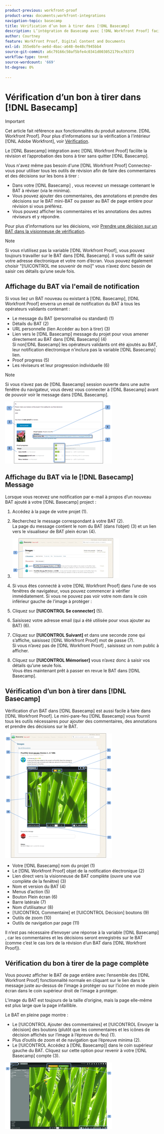 ```yaml
---
product-previous: workfront-proof
product-area: documents;workfront-integrations
navigation-topic: basecamp
title: Vérification d’un bon à tirer dans [!DNL Basecamp]
description: L’intégration de Basecamp avec [!DNL Workfront Proof] facilite la révision et l’approbation des bons à tirer sans quitter Basecamp.
author: Courtney
feature: Workfront Proof, Digital Content and Documents
exl-id: 355e6bfe-ae6d-4bac-a648-0e48cf945bb4
source-git-commit: a6c79166c50af5bfe4c0341d003052179ce78373
workflow-type: tm+mt
source-wordcount: '669'
ht-degree: 0%

---
```


# Vérification d’un bon à tirer dans [!DNL Basecamp]

>[!IMPORTANT]
>
>Cet article fait référence aux fonctionnalités du produit autonome. [!DNL Workfront Proof]. Pour plus d’informations sur la vérification à l’intérieur [!DNL Adobe Workfront], voir [Vérification](../../../review-and-approve-work/proofing/proofing.md).

Le [!DNL Basecamp] intégration avec [!DNL Workfront Proof] facilite la révision et l’approbation des bons à tirer sans quitter [!DNL Basecamp].

Vous n&#39;avez même pas besoin d&#39;une [!DNL Workfront Proof] Connectez-vous pour utiliser tous les outils de révision afin de faire des commentaires et des décisions sur les bons à tirer :

* Dans votre [!DNL Basecamp] , vous recevrez un message contenant le BAT à réviser (via le minima).
* Vous pouvez ajouter des commentaires, des annotations et prendre des décisions sur le BAT mini-BAT ou passer au BAT de page entière pour révision si vous préférez.
* Vous pouvez afficher les commentaires et les annotations des autres réviseurs et y répondre.

Pour plus d’informations sur les décisions, voir [Prendre une décision sur un BAT dans la visionneuse de vérification](../../../review-and-approve-work/proofing/reviewing-proofs-within-workfront/make-a-decision-on-a-proof/make-decisions-on-proof.md).

>[!NOTE]
>
> Si vous n’utilisez pas la variable [!DNL Workfront Proof], vous pouvez toujours travailler sur le BAT dans [!DNL Basecamp]. Il vous suffit de saisir votre adresse électronique et votre nom d’écran. Vous pouvez également choisir &quot;[!UICONTROL me souvenir de moi]&quot; vous n’avez donc besoin de saisir ces détails qu’une seule fois.

## Affichage du BAT via l&#39;email de notification

Si vous liez un BAT nouveau ou existant à [!DNL Basecamp], [!DNL Workfront Proof] enverra un email de notification du BAT à tous les opérateurs validants contenant :

* Le message du BAT (personnalisé ou standard) (1)
* Détails du BAT (2)
* URL personnelle (lien Accéder au bon à tirer) (3)
* Lien vers le [!DNL Basecamp] message du projet pour vous amener directement au BAT dans [!DNL Basecamp] (4)\
   Si non[!DNL Basecamp] les opérateurs validants ont été ajoutés au BAT, leur notification électronique n&#39;inclura pas la variable [!DNL Basecamp] lien.
* Proof progress (5)
* Les réviseurs et leur progression individuelle (6)

>[!NOTE]
>
> Si vous n’avez pas de [!DNL Basecamp] session ouverte dans une autre fenêtre du navigateur, vous devez vous connecter à [!DNL Basecamp] avant de pouvoir voir le message dans [!DNL Basecamp].

![Basecamp_ProofHQ_email_notification1__1_.png](assets/basecamp-proofhq-email-notification1--1--350x202.png)

## Affichage du BAT via le [!DNL Basecamp] Message

Lorsque vous recevez une notification par e-mail à propos d’un nouveau BAT ajouté à votre [!DNL Basecamp] project :

1. Accédez à la page de votre projet (1).
1. Recherchez le message correspondant à votre BAT (2).\
   La page du message contient le nom du BAT (dans l’objet) (3) et un lien vers le visualiseur de BAT plein écran (4).
1. ![Basecamp_messages_1.png](assets/basecamp-messages-1-350x129.png)

1. Si vous êtes connecté à votre [!DNL Workfront Proof] dans l’une de vos fenêtres de navigateur, vous pouvez commencer à vérifier immédiatement. Si vous ne pouvez pas voir votre nom dans le coin inférieur gauche de l’image à protéger :
1. Cliquez sur **[!UICONTROL Se connecter]** (5).
1. Saisissez votre adresse email (qui a été utilisée pour vous ajouter au BAT) (6).
1. Cliquez sur **[!UICONTROL Suivant]** et dans une seconde zone qui s’affiche, saisissez [!DNL Workfront Proof] mot de passe (7).\
   Si vous n’avez pas de [!DNL Workfront Proof] , saisissez un nom public à afficher.

1. Cliquez sur **[!UICONTROL Mémoriser]** vous n’avez donc à saisir vos détails qu’une seule fois.\
   Vous êtes maintenant prêt à passer en revue le BAT dans [!DNL Basecamp].

## Vérification d’un bon à tirer dans [!DNL Basecamp]

Vérification d’un BAT dans [!DNL Basecamp] est aussi facile à faire dans [!DNL Workfront Proof]. Le mini-pare-feu [!DNL Basecamp] vous fournit tous les outils nécessaires pour ajouter des commentaires, des annotations et prendre des décisions sur le BAT.

![Basecamp_message_window_with_miniproof.png](assets/basecamp-message-window-with-miniproof-350x406.png)

* Votre [!DNL Basecamp] nom du projet (1)
* Le [!DNL Workfront Proof] objet de la notification électronique (2)
* Lien direct vers la visionneuse de BAT complète (ouvre une vue complète de la fenêtre) (3)
* Nom et version du BAT (4)
* Menus d’action (5)
* Bouton Plein écran (6)
* Barre latérale (7)
* Nom d’utilisateur (8)
* [!UICONTROL Commentaire] et [!UICONTROL Décision] boutons (9)
* Outils de zoom (10)
* Outils de navigation par page (11)

Il n’est pas nécessaire d’envoyer une réponse à la variable [!DNL Basecamp] , car les commentaires et les décisions seront enregistrés sur le BAT (comme c’est le cas lors de la révision d’un BAT dans [!DNL Workfront Proof]).

## Vérification du bon à tirer de la page complète

Vous pouvez afficher le BAT de page entière avec l’ensemble des [!DNL Workfront Proof] fonctionnalité normale en cliquant sur le lien dans le message juste au-dessus de l’image à protéger ou sur l’icône en mode plein écran dans le coin supérieur droit de l’image à protéger.

L’image du BAT est toujours de la taille d’origine, mais la page elle-même est plus large que la page infaillible.

Le BAT en pleine page montre :

* Le [!UICONTROL Ajouter des commentaires] et [!UICONTROL Envoyer la décision] des boutons (plutôt que les commentaires et les icônes de décision affichés sur l’image à l’épreuve du feu) (1).
* Plus d’outils de zoom et de navigation que l’épreuve minima (2).
* Le [!UICONTROL Accédez à [!DNL Basecamp]] dans le coin supérieur gauche du BAT. Cliquez sur cette option pour revenir à votre [!DNL Basecamp] compte (3).

![ProofHQ_full_screen_view.png](assets/proofhq-full-screen-view-350x217.png)
